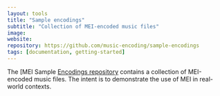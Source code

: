 ```yaml
---
layout: tools
title: "Sample encodings"
subtitle: "Collection of MEI-encoded music files"
image:
website:
repository: https://github.com/music-encoding/sample-encodings
tags: [documentation, getting-started]
---
```


The [MEI Sample [Encodings repository](https://github.com/music-encoding/sample-encodings) contains a collection of MEI-encoded music files. The intent is to demonstrate the use of MEI in real-world contexts.

